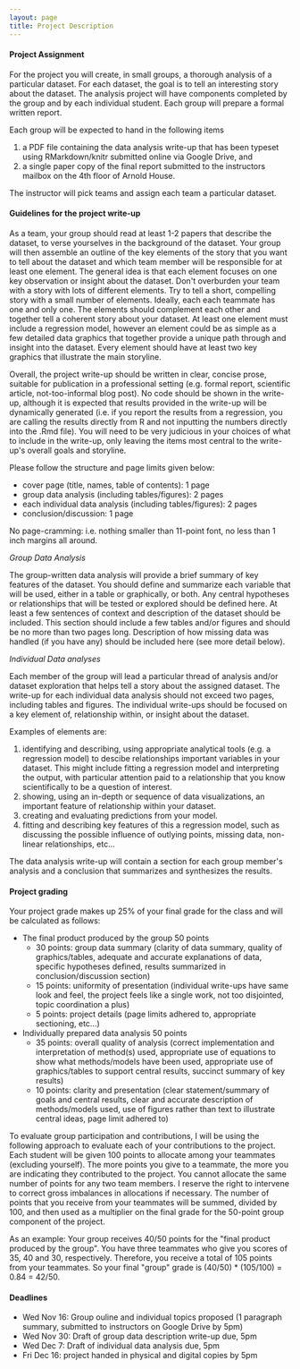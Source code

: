 ```yaml
---
layout: page
title: Project Description
---
```


#### Project Assignment
For the project you will create, in small groups, a thorough analysis of a particular dataset. For each dataset, the goal is to tell an interesting story about the dataset. The analysis project will have components completed by the group and by each individual student. Each group will prepare a formal written report. 

Each group will be expected to hand in the following items

1. a PDF file containing the data analysis write-up that has been typeset using RMarkdown/knitr submitted online via Google Drive, and
2. a single paper copy of the final report submitted to the instructors mailbox on the 4th floor of Arnold House.

The instructor will pick teams and assign each team a particular dataset.

#### Guidelines for the project write-up

As a team, your group should read at least 1-2 papers that describe the dataset, to verse yourselves in the background of the dataset. Your group will then assemble an outline of the key elements of the story that you want to tell about the dataset and which team member will be responsible for at least one element. The general idea is that each element focuses on one key observation or insight about the dataset. Don't overburden your team with a story with lots of different elements. Try to tell a short, compelling story with a small number of elements. Ideally, each each teammate has one and only one. The elements should complement each other and together tell a coherent story about your dataset. At least one element must include a regression model, however an element could be as simple as a few detailed data graphics that together provide a unique path through and insight into the dataset. Every element should have at least two key graphics that illustrate the main storyline.

Overall, the project write-up should be written in clear, concise prose, suitable for publication in a professional setting (e.g. formal report, scientific article, not-too-informal blog post). No code should be shown in the write-up, although it is expected that results provided in the write-up will be dynamically generated (i.e. if you report the results from a regression, you are calling the results directly from R and not inputting the numbers directly into the .Rmd file). You will need to be very judicious in your choices of what to include in the write-up, only leaving the items most central to the write-up's overall goals and storyline. 

Please follow the structure and page limits given below:

* cover page (title, names, table of contents): 1 page
* group data analysis (including tables/figures): 2 pages
* each individual data analysis (including tables/figures): 2 pages
* conclusion/discussion: 1 page

No page-cramming: i.e. nothing smaller than 11-point font, no less than 1 inch margins all around.

_Group Data Analysis_

The group-written data analysis will provide a brief summary of key features of the dataset. You should define and summarize each variable that will be used, either in a table or graphically, or both. Any central hypotheses or relationships that will be tested or explored should be defined here. At least a few sentences of context and description of the dataset should be included. This section should include a few tables and/or figures and should be no more than two pages long. Description of how missing data was handled (if you have any) should be included here (see more detail below).

_Individual Data analyses_

Each member of the group will lead a particular thread of analysis and/or dataset exploration that helps tell a story about the assigned dataset.  The write-up for each individual data analysis should not exceed two pages, including tables and figures. The individual write-ups should be focused on a key element of, relationship within, or insight about the dataset. 

Examples of elements are:

1. identifying and describing, using appropriate analytical tools (e.g. a regression model) to descibe relationships important variables in your dataset. This might include fitting a regression model and interpreting the output, with particular attention paid to a relationship that you know scientifically to be a question of interest.
2. showing, using an in-depth or sequence of data visualizations, an important feature of relationship within your dataset.
3. creating and evaluating predictions from your model.
4. fitting and describing key features of this a regression model, such as discussing the possible influence of outlying points, missing data, non-linear relationships, etc... 

The data analysis write-up will contain a section for each group member's analysis and a conclusion that summarizes and synthesizes the results. 

#### Project grading
Your project grade makes up 25% of your final grade for the class and will be calculated as follows:

* The final product produced by the group 50 points
  * 30 points: group data summary (clarity of data summary, quality of graphics/tables, adequate and accurate explanations of data, specific hypotheses defined, results summarized in conclusion/discussion section)
  * 15 points: uniformity of presentation (individual write-ups have same look and feel, the project feels like a single work, not too disjointed, topic coordination a plus)
  * 5 points: project details (page limits adhered to, appropriate sectioning, etc...)
* Individually prepared data analysis 50 points
  * 35 points: overall quality of analysis (correct implementation and interpretation of method(s) used, appropriate use of equations to show what methods/models have been used, appropriate use of graphics/tables to support central results, succinct summary of key results)
  * 10 points: clarity and presentation (clear statement/summary of goals and central results, clear and accurate description of methods/models used, use of figures rather than text to illustrate central ideas, page limit adhered to)

To evaluate group participation and contributions, I will be using the following approach to evaluate each of your contributions to the project. Each student will be given 100 points to allocate among your teammates (excluding yourself). The more points you give to a teammate, the more you are indicating they contributed to the project. You cannot allocate the same number of points for any two team members. I reserve the right to intervene to correct gross imbalances in allocations if necessary. The number of points that you receive from your teammates will be summed, divided by 100, and then used as a multiplier on the final grade for the 50-point group component of the project. 

As an example: Your group receives 40/50 points for the "final product produced by the group". You have three teammates who give you scores of 35, 40 and 30, respectively. Therefore, you receive a total of 105 points from your teammates. So your final "group" grade is (40/50) * (105/100) = 0.84 = 42/50.


#### Deadlines
* Wed Nov 16: Group ouline and individual topics proposed (1 paragraph summary, submitted to instructors on Google Drive by 5pm)
* Wed Nov 30: Draft of group data description write-up due, 5pm
* Wed Dec 7: Draft of individual data analysis due, 5pm
* Fri Dec 16: project handed in physical and digital copies by 5pm
